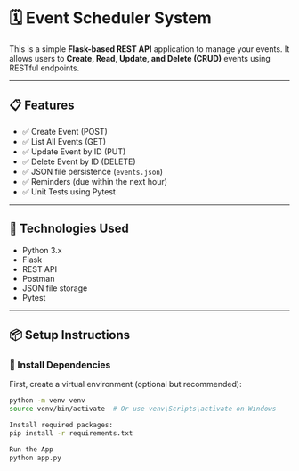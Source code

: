 # 🗓️ Event Scheduler System

This is a simple **Flask-based REST API** application to manage your events. It allows users to **Create, Read, Update, and Delete (CRUD)** events using RESTful endpoints.

---

## 📋 Features

- ✅ Create Event (POST)
- ✅ List All Events (GET)
- ✅ Update Event by ID (PUT)
- ✅ Delete Event by ID (DELETE)
- ✅ JSON file persistence (`events.json`)
- ✅ Reminders (due within the next hour)
- ✅ Unit Tests using Pytest

---

## 🚀 Technologies Used

- Python 3.x
- Flask
- REST API
- Postman
- JSON file storage
- Pytest

---

## 📦 Setup Instructions

### 🔧 Install Dependencies

First, create a virtual environment (optional but recommended):

```bash
python -m venv venv
source venv/bin/activate  # Or use venv\Scripts\activate on Windows

Install required packages:
pip install -r requirements.txt

Run the App
python app.py

